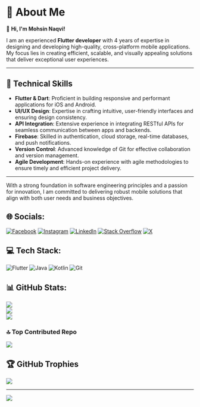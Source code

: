 # 💫 About Me  

👋 **Hi, I'm Mohsin Naqvi!**  

I am an experienced **Flutter developer** with 4 years of expertise in designing and developing high-quality, cross-platform mobile applications. My focus lies in creating efficient, scalable, and visually appealing solutions that deliver exceptional user experiences.  

---

## 🔧 Technical Skills  

- **Flutter & Dart**: Proficient in building responsive and performant applications for iOS and Android.  
- **UI/UX Design**: Expertise in crafting intuitive, user-friendly interfaces and ensuring design consistency.  
- **API Integration**: Extensive experience in integrating RESTful APIs for seamless communication between apps and backends.  
- **Firebase**: Skilled in authentication, cloud storage, real-time databases, and push notifications.  
- **Version Control**: Advanced knowledge of Git for effective collaboration and version management.  
- **Agile Development**: Hands-on experience with agile methodologies to ensure timely and efficient project delivery.  

---

With a strong foundation in software engineering principles and a passion for innovation, I am committed to delivering robust mobile solutions that align with both user needs and business objectives.  



## 🌐 Socials:
[![Facebook](https://img.shields.io/badge/Facebook-%231877F2.svg?logo=Facebook&logoColor=white)](https://facebook.com/mohsinnaqvi606) [![Instagram](https://img.shields.io/badge/Instagram-%23E4405F.svg?logo=Instagram&logoColor=white)](https://instagram.com/mohsinnaqvi606) [![LinkedIn](https://img.shields.io/badge/LinkedIn-%230077B5.svg?logo=linkedin&logoColor=white)](https://linkedin.com/in/mohsinnaqvi606) [![Stack Overflow](https://img.shields.io/badge/-Stackoverflow-FE7A16?logo=stack-overflow&logoColor=white)](https://stackoverflow.com/users/mohsinnaqvi606) [![X](https://img.shields.io/badge/X-black.svg?logo=X&logoColor=white)](https://x.com/mohsinnaqvi606) 

## 💻 Tech Stack:
![Flutter](https://img.shields.io/badge/Flutter-%2302569B.svg?style=for-the-badge&logo=Flutter&logoColor=white)
![Java](https://img.shields.io/badge/java-%23ED8B00.svg?style=for-the-badge&logo=openjdk&logoColor=white) 
![Kotlin](https://img.shields.io/badge/kotlin-%237F52FF.svg?style=for-the-badge&logo=kotlin&logoColor=white) 
![Git](https://img.shields.io/badge/git-%23F05033.svg?style=for-the-badge&logo=git&logoColor=white) 


## 📊 GitHub Stats:
![](https://github-readme-stats.vercel.app/api?username=mohsinnaqvi606&theme=dark&hide_border=false&include_all_commits=true&count_private=true)<br/>
![](https://github-readme-streak-stats.herokuapp.com/?user=mohsinnaqvi606&theme=dark&hide_border=false)<br/>
![](https://github-readme-stats.vercel.app/api/top-langs/?username=mohsinnaqvi606&theme=dark&hide_border=false&include_all_commits=true&count_private=true&layout=compact)

### 🔝 Top Contributed Repo
![](https://github-contributor-stats.vercel.app/api?username=mohsinnaqvi606&limit=5&theme=dark&combine_all_yearly_contributions=true)

## 🏆 GitHub Trophies
![](https://github-profile-trophy.vercel.app/?username=mohsinnaqvi606&theme=onedark&no-frame=true&no-bg=false&margin-w=4)

---
[![](https://visitcount.itsvg.in/api?id=mohsinnaqvi606&icon=5&color=1)](https://visitcount.itsvg.in)

<!-- Proudly created with GPRM ( https://gprm.itsvg.in ) -->
